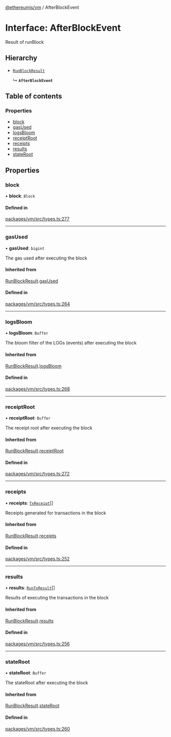 [@ethereumjs/vm](../README.md) / AfterBlockEvent

# Interface: AfterBlockEvent

Result of runBlock

## Hierarchy

- [`RunBlockResult`](RunBlockResult.md)

  ↳ **`AfterBlockEvent`**

## Table of contents

### Properties

- [block](AfterBlockEvent.md#block)
- [gasUsed](AfterBlockEvent.md#gasused)
- [logsBloom](AfterBlockEvent.md#logsbloom)
- [receiptRoot](AfterBlockEvent.md#receiptroot)
- [receipts](AfterBlockEvent.md#receipts)
- [results](AfterBlockEvent.md#results)
- [stateRoot](AfterBlockEvent.md#stateroot)

## Properties

### block

• **block**: `Block`

#### Defined in

[packages/vm/src/types.ts:277](https://github.com/ethereumjs/ethereumjs-monorepo/blob/master/packages/vm/src/types.ts#L277)

___

### gasUsed

• **gasUsed**: `bigint`

The gas used after executing the block

#### Inherited from

[RunBlockResult](RunBlockResult.md).[gasUsed](RunBlockResult.md#gasused)

#### Defined in

[packages/vm/src/types.ts:264](https://github.com/ethereumjs/ethereumjs-monorepo/blob/master/packages/vm/src/types.ts#L264)

___

### logsBloom

• **logsBloom**: `Buffer`

The bloom filter of the LOGs (events) after executing the block

#### Inherited from

[RunBlockResult](RunBlockResult.md).[logsBloom](RunBlockResult.md#logsbloom)

#### Defined in

[packages/vm/src/types.ts:268](https://github.com/ethereumjs/ethereumjs-monorepo/blob/master/packages/vm/src/types.ts#L268)

___

### receiptRoot

• **receiptRoot**: `Buffer`

The receipt root after executing the block

#### Inherited from

[RunBlockResult](RunBlockResult.md).[receiptRoot](RunBlockResult.md#receiptroot)

#### Defined in

[packages/vm/src/types.ts:272](https://github.com/ethereumjs/ethereumjs-monorepo/blob/master/packages/vm/src/types.ts#L272)

___

### receipts

• **receipts**: [`TxReceipt`](../README.md#txreceipt)[]

Receipts generated for transactions in the block

#### Inherited from

[RunBlockResult](RunBlockResult.md).[receipts](RunBlockResult.md#receipts)

#### Defined in

[packages/vm/src/types.ts:252](https://github.com/ethereumjs/ethereumjs-monorepo/blob/master/packages/vm/src/types.ts#L252)

___

### results

• **results**: [`RunTxResult`](RunTxResult.md)[]

Results of executing the transactions in the block

#### Inherited from

[RunBlockResult](RunBlockResult.md).[results](RunBlockResult.md#results)

#### Defined in

[packages/vm/src/types.ts:256](https://github.com/ethereumjs/ethereumjs-monorepo/blob/master/packages/vm/src/types.ts#L256)

___

### stateRoot

• **stateRoot**: `Buffer`

The stateRoot after executing the block

#### Inherited from

[RunBlockResult](RunBlockResult.md).[stateRoot](RunBlockResult.md#stateroot)

#### Defined in

[packages/vm/src/types.ts:260](https://github.com/ethereumjs/ethereumjs-monorepo/blob/master/packages/vm/src/types.ts#L260)
